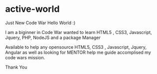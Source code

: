 # active-world
Just New Code War Hello World :)

I am a biginner in Code War wanted to learn HTML5 , CSS3, Javascript, Jquery, PHP, NodeJS and a package Manager

Available to help any opensource HTML5, CSS3 , Javascript, Jquery, Angular as well as looking for MENTOR help me guide accomplised my code wars mission.

Thank You
